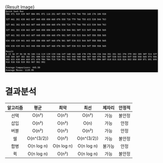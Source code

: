 {Result Image}
![](./quicksort.png)


# 결과분석

| 알고리즘 | 평균 | 최악 | 최선 | 제자리 | 안정적 |
| :-:  | :-: | :-:  | :-: | :-:  | :-: | 
| 선택 | O(n²) | O(n²) | O(n²) | 가능 | 불안정 |
| 삽입 | O(n²) | O(n²) | O(n) | 가능 | 안정 |
| 버블 | O(n²) | O(n²) | O(n²) | 가능 | 안정 |
| 쉘 | O(n^(3/2)) | O(n²) | O(n^(3/2)) | 가능 | 불안정 |
| 합병 | O(n log n) | O(n log n) | O(n log n) | 불가능 | 안정 | 
| 퀵 | O(n log n) | O(n²) | O(n log n) | 가능 | 불안정 |
